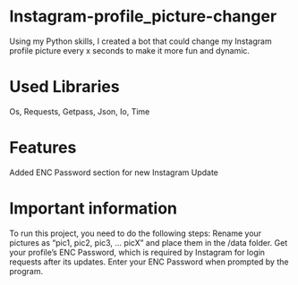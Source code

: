 # Instagram-profile_picture-changer
Using my Python skills, I created a bot that could change my Instagram profile picture every x seconds to make it more fun and dynamic.
# Used Libraries
Os,
Requests,
Getpass,
Json,
Io,
Time
# Features
Added ENC Password section for new Instagram Update
# Important information
To run this project, you need to do the following steps:
Rename your pictures as “pic1, pic2, pic3, … picX” and place them in the /data folder.
Get your profile’s ENC Password, which is required by Instagram for login requests after its updates.
Enter your ENC Password when prompted by the program.
